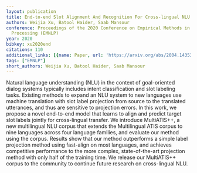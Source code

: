 ```yaml
---
layout: publication
title: End-to-end Slot Alignment And Recognition For Cross-lingual NLU
authors: Weijia Xu, Batool Haider, Saab Mansour
conference: Proceedings of the 2020 Conference on Empirical Methods in Natural Language
  Processing (EMNLP)
year: 2020
bibkey: xu2020end
citations: 110
additional_links: [{name: Paper, url: 'https://arxiv.org/abs/2004.14353'}]
tags: ["EMNLP"]
short_authors: Weijia Xu, Batool Haider, Saab Mansour
---
```

Natural language understanding (NLU) in the context of goal-oriented dialog
systems typically includes intent classification and slot labeling tasks.
Existing methods to expand an NLU system to new languages use machine
translation with slot label projection from source to the translated
utterances, and thus are sensitive to projection errors. In this work, we
propose a novel end-to-end model that learns to align and predict target slot
labels jointly for cross-lingual transfer. We introduce MultiATIS++, a new
multilingual NLU corpus that extends the Multilingual ATIS corpus to nine
languages across four language families, and evaluate our method using the
corpus. Results show that our method outperforms a simple label projection
method using fast-align on most languages, and achieves competitive performance
to the more complex, state-of-the-art projection method with only half of the
training time. We release our MultiATIS++ corpus to the community to continue
future research on cross-lingual NLU.